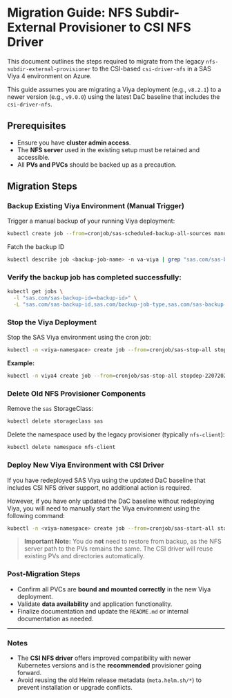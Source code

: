 
#  Migration Guide: NFS Subdir-External Provisioner to CSI NFS Driver

This document outlines the steps required to migrate from the legacy `nfs-subdir-external-provisioner` to the CSI-based `csi-driver-nfs` in a SAS Viya 4 environment on Azure.

This guide assumes you are migrating a Viya deployment (e.g., `v8.2.1`) to a newer version (e.g., `v9.0.0`) using the latest DaC baseline that includes the `csi-driver-nfs`.

##  Prerequisites

- Ensure you have **cluster admin access**.
- The **NFS server** used in the existing setup must be retained and accessible.
- All **PVs and PVCs** should be backed up as a precaution.

##  Migration Steps

###  Backup Existing Viya Environment (Manual Trigger)

Trigger a manual backup of your running Viya deployment:

```bash
kubectl create job --from=cronjob/sas-scheduled-backup-all-sources manual-backup-$(date +%s) -n <viya-namespace>
````

Fatch the backup ID

```bash
kubectl describe job <backup-job-name> -n va-viya | grep "sas.com/sas-backup-id"
````

###  Verify the backup job has completed successfully:

```bash
kubectl get jobs \
  -l "sas.com/sas-backup-id=<backup-id>" \
  -L "sas.com/sas-backup-id,sas.com/backup-job-type,sas.com/sas-backup-job-status,sas.com/backup-persistence-status"
```
###  Stop the Viya Deployment

Stop the SAS Viya environment using the cron job:

```bash
kubectl -n <viya-namespace> create job --from=cronjob/sas-stop-all stopdep-<date +%s>
```

**Example:**

```bash
kubectl -n viya4 create job --from=cronjob/sas-stop-all stopdep-22072025
```
###  Delete Old NFS Provisioner Components

Remove the `sas` StorageClass:

```bash
kubectl delete storageclass sas
```

Delete the namespace used by the legacy provisioner (typically `nfs-client`):

```bash
kubectl delete namespace nfs-client
```

###  Deploy New Viya Environment with CSI Driver

If you have redeployed SAS Viya using the updated DaC baseline that includes CSI NFS driver support, no additional action is required.

However, if you have only updated the DaC baseline without redeploying Viya, you will need to manually start the Viya environment using the following command:

```bash
kubectl -n <viya-namespace> create job --from=cronjob/sas-start-all startdep-<date +%s>
```

>  **Important Note:** You do **not** need to restore from backup, as the NFS server path to the PVs remains the same. The CSI driver will reuse existing PVs and directories automatically.

###  Post-Migration Steps

*  Confirm all PVCs are **bound and mounted correctly** in the new Viya deployment.
*  Validate **data availability** and application functionality.
*  Finalize documentation and update the `README.md` or internal documentation as needed.

---

###  Notes

* The **CSI NFS driver** offers improved compatibility with newer Kubernetes versions and is the **recommended** provisioner going forward.
* Avoid reusing the old Helm release metadata (`meta.helm.sh/*`) to prevent installation or upgrade conflicts.

